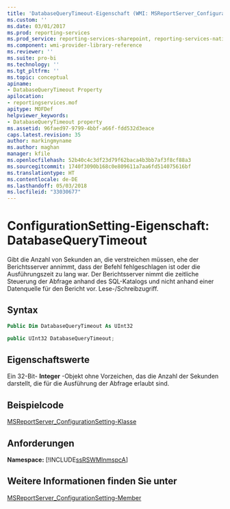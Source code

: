 ```yaml
---
title: 'DatabaseQueryTimeout-Eigenschaft (WMI: MSReportServer_ConfigurationSetting) | Microsoft-Dokumentation'
ms.custom: ''
ms.date: 03/01/2017
ms.prod: reporting-services
ms.prod_service: reporting-services-sharepoint, reporting-services-native
ms.component: wmi-provider-library-reference
ms.reviewer: ''
ms.suite: pro-bi
ms.technology: ''
ms.tgt_pltfrm: ''
ms.topic: conceptual
apiname:
- DatabaseQueryTimeout Property
apilocation:
- reportingservices.mof
apitype: MOFDef
helpviewer_keywords:
- DatabaseQueryTimeout property
ms.assetid: 96faed97-9799-4bbf-a66f-fdd532d3eace
caps.latest.revision: 35
author: markingmyname
ms.author: maghan
manager: kfile
ms.openlocfilehash: 52b40c4c3df23d79f62baca4b3bb7af3f8cf88a3
ms.sourcegitcommit: 1740f3090b168c0e809611a7aa6fd514075616bf
ms.translationtype: HT
ms.contentlocale: de-DE
ms.lasthandoff: 05/03/2018
ms.locfileid: "33030677"
---
```

# <a name="configurationsetting-property---databasequerytimeout"></a>ConfigurationSetting-Eigenschaft: DatabaseQueryTimeout
  Gibt die Anzahl von Sekunden an, die verstreichen müssen, ehe der Berichtsserver annimmt, dass der Befehl fehlgeschlagen ist oder die Ausführungszeit zu lang war. Der Berichtsserver nimmt die zeitliche Steuerung der Abfrage anhand des SQL-Katalogs und nicht anhand einer Datenquelle für den Bericht vor. Lese-/Schreibzugriff.  
  
## <a name="syntax"></a>Syntax  
  
```vb  
Public Dim DatabaseQueryTimeout As UInt32  
```  
  
```csharp  
public UInt32 DatabaseQueryTimeout;  
```  
  
## <a name="property-values"></a>Eigenschaftswerte  
 Ein 32-Bit- **Integer** -Objekt ohne Vorzeichen, das die Anzahl der Sekunden darstellt, die für die Ausführung der Abfrage erlaubt sind.  
  
## <a name="example-code"></a>Beispielcode  
 [MSReportServer_ConfigurationSetting-Klasse](../../reporting-services/wmi-provider-library-reference/msreportserver-configurationsetting-class.md)  
  
## <a name="requirements"></a>Anforderungen  
 **Namespace:** [!INCLUDE[ssRSWMInmspcA](../../includes/ssrswminmspca-md.md)]  
  
## <a name="see-also"></a>Weitere Informationen finden Sie unter  
 [MSReportServer_ConfigurationSetting-Member](../../reporting-services/wmi-provider-library-reference/msreportserver-configurationsetting-members.md)  
  
  
